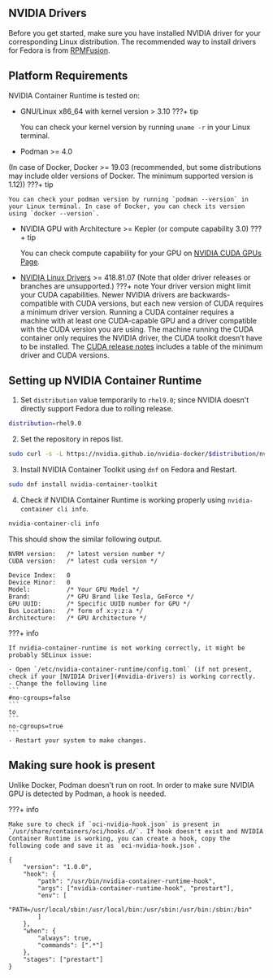 ## NVIDIA Drivers
Before you get started, make sure you have installed NVIDIA driver for your corresponding Linux distribution. The recommended way to install drivers for Fedora is from [RPMFusion](https://rpmfusion.org/Howto/NVIDIA#Installing_the_drivers).

## Platform Requirements
NVIDIA Container Runtime is tested on:

- GNU/Linux x86_64 with kernel version > 3.10
???+ tip

    You can check your kernel version by running `uname -r` in your Linux terminal.

- Podman >= 4.0

(In case of Docker, Docker >= 19.03 (recommended, but some distributions may include older versions of Docker. The minimum supported version is 1.12))
???+ tip

    You can check your podman version by running `podman --version` in your Linux terminal. In case of Docker, you can check its version using `docker --version`.
    
- NVIDIA GPU with Architecture >= Kepler (or compute capability 3.0)
???+ tip

    You can check compute capability for your GPU on [NVIDIA CUDA GPUs Page](https://developer.nvidia.com/cuda-gpus#compute).
    
- [NVIDIA Linux Drivers](#nvidia-drivers) >= 418.81.07 (Note that older driver releases or branches are unsupported.)
???+ note
    Your driver version might limit your CUDA capabilities. Newer NVIDIA drivers are backwards-compatible with CUDA versions, but each new version of CUDA requires a minimum driver version. Running a CUDA container requires a machine with at least one CUDA-capable GPU and a driver compatible with the CUDA version you are using. The machine running the CUDA container only requires the NVIDIA driver, the CUDA toolkit doesn’t have to be installed. The [CUDA release notes](https://docs.nvidia.com/cuda/cuda-toolkit-release-notes/index.html#cuda-major-component-versions) includes a table of the minimum driver and CUDA versions.
    
## Setting up NVIDIA Container Runtime
1. Set `distribution` value temporarily to `rhel9.0`; since NVIDIA doesn't directly support Fedora due to rolling release.
```bash
distribution=rhel9.0
```

2. Set the repository in repos list.
```bash
sudo curl -s -L https://nvidia.github.io/nvidia-docker/$distribution/nvidia-docker.repo | tee /etc/yum.repos.d/nvidia-docker.repo
```

3. Install NVIDIA Container Toolkit using `dnf` on Fedora and Restart.
```bash
sudo dnf install nvidia-container-toolkit
```

4. Check if NVIDIA Container Runtime is working properly using `nvidia-container cli info`.
```bash
nvidia-container-cli info
```
This should show the similar following output.
```
NVRM version:   /* latest version number */
CUDA version:   /* latest cuda version */

Device Index:   0
Device Minor:   0
Model:          /* Your GPU Model */
Brand:          /* GPU Brand like Tesla, GeForce */
GPU UUID:       /* Specific UUID number for GPU */
Bus Location:   /* form of x:y:z:a */
Architecture:   /* GPU Architecture */
```
???+ info

    If nvidia-container-runtime is not working correctly, it might be probably SELinux issue:
    
    - Open `/etc/nvidia-container-runtime/config.toml` (if not present, check if your [NVIDIA Driver](#nvidia-drivers) is working correctly.
    - Change the following line
    ```
    #no-cgroups=false
    ```
    to
    ```
    no-cgroups=true
    ```
    - Restart your system to make changes.

## Making sure hook is present
Unlike Docker, Podman doesn't run on root. In order to make sure NVIDIA GPU is detected by Podman, a hook is needed. 

???+ info

    Make sure to check if `oci-nvidia-hook.json` is present in `/usr/share/containers/oci/hooks.d/`. If hook doesn't exist and NVIDIA Container Runtime is working, you can create a hook, copy the following code and save it as `oci-nvidia-hook.json`.

```
{
    "version": "1.0.0",
    "hook": {
        "path": "/usr/bin/nvidia-container-runtime-hook",
        "args": ["nvidia-container-runtime-hook", "prestart"],
        "env": [
            "PATH=/usr/local/sbin:/usr/local/bin:/usr/sbin:/usr/bin:/sbin:/bin"
        ]
    },
    "when": {
        "always": true,
        "commands": [".*"]
    },
    "stages": ["prestart"]
}
```

